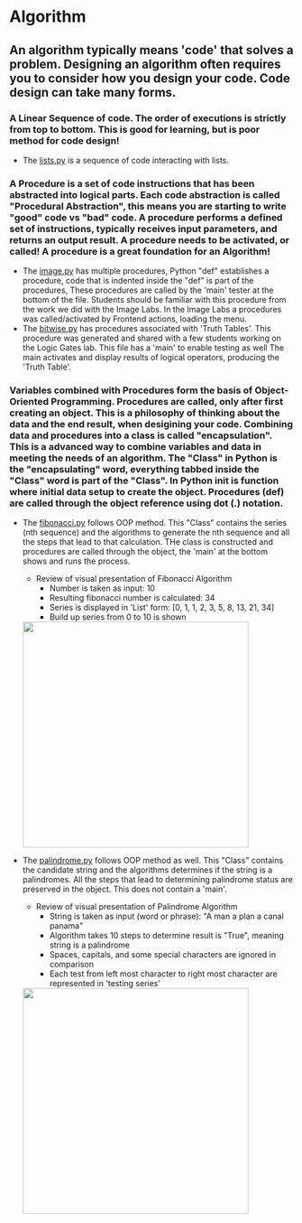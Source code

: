# Algorithm
## An algorithm typically means 'code' that solves a problem.  Designing an algorithm often requires you to consider how you design your code.  Code design can take many forms.

### A Linear Sequence of code.  The order of executions is strictly from top to bottom.  This is good for learning, but is poor method for code design!
* The [lists.py](https://github.com/nighthawkcoders/nighthawk_csp/blob/master/algorithm/lists.py) is a sequence of code interacting with lists.

### A Procedure is a set of code instructions that has been abstracted into logical parts.  Each code abstraction is called "Procedural Abstraction", this means you are starting to write "good" code vs "bad" code.  A procedure performs a defined set of instructions, typically receives input parameters, and returns an output result.  A procedure needs to be activated, or called!  A procedure is a great foundation for an Algorithm!
* The [image.py](https://github.com/nighthawkcoders/nighthawk_csp/blob/master/algorithm/image.py) has multiple procedures, Python "def" establishes a procedure, code that is indented inside the "def" is part of the procedures, These procedures are called by the 'main' tester at the bottom of the file.  Students should be familiar with this procedure from the work we did with the  Image Labs.  In the Image Labs a procedures was called/activated by Frontend actions, loading the menu.
* The [bitwise.py](https://github.com/nighthawkcoders/nighthawk_csp/blob/master/algorithm/bitwise.py) has procedures associated with 'Truth Tables'.  This procedure was generated and shared with a few students working on the Logic Gates lab.  This file has a 'main' to enable testing as well The main activates and display results of logical operators, producing the 'Truth Table'.

### Variables combined with Procedures form the basis of Object-Oriented Programming.  Procedures are called, only after first creating an object.  This is a philosophy of thinking about the data and the end result, when desigining your code.  Combining data and procedures into a class is called "encapsulation".  This is a advanced way to combine variables and data in meeting the needs of an algorithm.  The "Class" in Python is the "encapsulating" word, everything tabbed inside the "Class" word is part of the "Class".   In Python __init__ is function where initial data setup to create the object.  Procedures (def) are called through the object reference using dot (.) notation.
* The [fibonacci.py](https://github.com/nighthawkcoders/nighthawk_csp/blob/master/algorithm/fibonacci.py) follows OOP method.  This "Class" contains the series (nth sequence) and the algorithms to generate the nth sequence and all the steps that lead to that calculation.  THe class is constructed and procedures are called through the object, the 'main' at the bottom shows and runs the process.
    * Review of visual presentation of Fibonacci Algorithm
        * Number is taken as input: 10
        * Resulting fibonacci number is calculated: 34
        * Series is displayed in 'List' form: [0, 1, 1, 2, 3, 5, 8, 13, 21, 34]
        * Build up series from 0 to 10 is shown
    <img src="https://github.com/nighthawkcoders/nighthawk_csp/blob/master/algorithm/static/fibonacci.png" height="400" alt="">

* The [palindrome.py](https://github.com/nighthawkcoders/nighthawk_csp/blob/master/algorithm/palindrome.py) follows OOP method as well.  This "Class" contains the candidate string and the algorithms determines if the string is a palindromes.   All the steps that lead to determining palindrome status are preserved in the object.  This does not contain a 'main'.
    * Review of visual presentation of Palindrome Algorithm
        * String is taken as input (word or phrase): "A man a plan a canal panama"
        * Algorithm takes 10 steps to determine result is "True", meaning string is a palindrome
        * Spaces, capitals, and some special characters are ignored in comparison
        * Each test from left most character to right most character are represented in 'testing series'
    <img src="https://github.com/nighthawkcoders/nighthawk_csp/blob/master/algorithm/static/palindrome.png" height="400" alt="">
